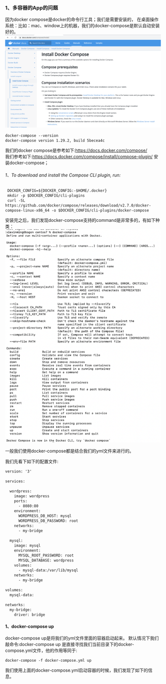 
### 1、多容器的App的问题
  因为docker compose是docker的命令行工具；我们是需要安装的，
在桌面操作系统：比如：mac、window上的机器，我们的docker-compose是默认自动安装好的。  
![](../images/07.png)  

```renderscript
docker-compose --version
docker-compose version 1.29.2, build 5becea4c
```

我们的docker compose是参考如下:https://docs.docker.com/compose/  
我们参考如下:https://docs.docker.com/compose/install/compose-plugin/ 安装docker-compose；  

###### 1、To download and install the Compose CLI plugin, run:
```renderscript
 DOCKER_CONFIG=${DOCKER_CONFIG:-$HOME/.docker}
 mkdir -p $DOCKER_CONFIG/cli-plugins
 curl -SL https://github.com/docker/compose/releases/download/v2.7.0/docker-compose-linux-x86_64 -o $DOCKER_CONFIG/cli-plugins/docker-compose
```

  安装完之后，我们发现docker-compose支持的command是非常多的，有如下种类：
![](../images/08.png)   

一般我们使用docker-compose都是结合我们的yml文件来进行的。  

我们先看下如下的配置文件:

```renderscript
version: '3'

services:

  wordpress:
    image: wordpress
    ports:
      - 8080:80
    environment:
      WORDPRESS_DB_HOST: mysql
      WORDPRESS_DB_PASSWORD: root
    networks:
      - my-bridge

  mysql:
    image: mysql
    environment:
      MYSQL_ROOT_PASSWORD: root
      MYSQL_DATABASE: wordpress
    volumes:
      - mysql-data:/var/lib/mysql
    networks:
      - my-bridge

volumes:
  mysql-data:

networks:
  my-bridge:
    driver: bridge
```

#### 1、docker-compose up
   docker-compose up是将我们的yml文件里面的容器启动起来。
   默认情况下我们敲命令:docker-compose up 是直接寻找我们当前目录下的docker-compose.yml文件，他的作用等同于:
```renderscript
docker-compose -f docker-compose.yml up
```
 我们使用上面的docker-compose.yml启动容器的时候，我们发现了如下的信息。  
 

